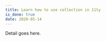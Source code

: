```yaml
---
title: Learn how to use collection in 11ty
is_done: true
date: 2020-05-14
---
```


Detail goes here.